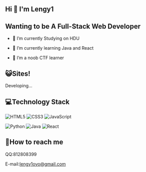 ## Hi 👋 I'm Lengy1

## Wanting to be A  Full-Stack Web Developer

- 🔭 I’m currently Studying on HDU

- 🌱 I’m currently learning Java and React

- 👯 I’m a noob CTF learner 

  

## 😺Sites!

Developing...

## 💻Technology Stack

![HTML5](https://img.shields.io/badge/-HTML5-%23E44D27?style=flat-square&logo=html5&logoColor=ffffff)
![CSS3](https://img.shields.io/badge/-CSS3-%231572B6?style=flat-square&logo=css3)
![JavaScript](https://img.shields.io/badge/-JavaScript-%23F7DF1C?style=flat-square&logo=javascript&logoColor=000000&labelColor=%23F7DF1C&color=%23FFCE5A)

![Python](https://img.shields.io/badge/-Python-%23E44D27?style=flat-square&logo=Python&color=green)
![Java](https://img.shields.io/badge/-Java-%231572B6?style=flat-square&logo=Spring&color=important)
![React](https://img.shields.io/badge/-React-%23282C34?style=flat-square&logo=react)

## 💬How to reach me

QQ:812808399

E-mail:lengy1ovo@gmail.com    

